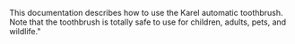 
This documentation describes how to use the Karel automatic toothbrush.
Note that the toothbrush is totally safe to use for children, adults, pets, and wildlife."

